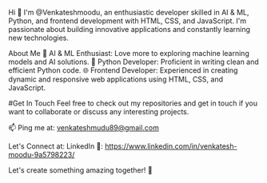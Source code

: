  Hi 👋
I'm @Venkateshmoodu, an enthusiastic developer skilled in AI & ML, Python, and frontend development with HTML, CSS, and JavaScript.
I'm passionate about building innovative applications and constantly learning new technologies.

About Me
🌟 AI & ML Enthusiast: Love more to exploring machine learning models and AI solutions.
🐍 Python Developer: Proficient in writing clean and efficient Python code.
🌐 Frontend Developer: Experienced in creating dynamic and responsive web applications using HTML, CSS, and JavaScript.

#Get In Touch
Feel free to check out my repositories and get in touch if you want to collaborate or discuss any interesting projects.

📫 Ping me at: venkateshmudu89@gmail.com

Let's Connect at:
LinkedIn 🔗: https://www.linkedin.com/in/venkatesh-moodu-9a5798223/

Let's create something amazing together! 🚀
